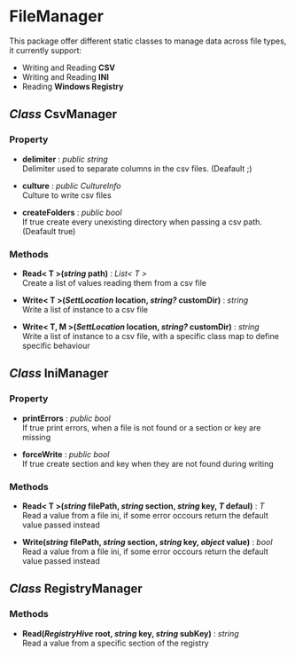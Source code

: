 # FileManager
This package offer different static classes to manage data across file types, it currently support:
- Writing and Reading **CSV**
- Writing and Reading **INI**
- Reading **Windows Registry**


## *Class* CsvManager
### Property
- **delimiter** : *public string*\
Delimiter used to separate columns in the csv files. (Deafault ;)

- **culture** : *public CultureInfo*\
Culture to write csv files

- **createFolders** : *public bool*\
If true create every unexisting directory when passing a csv path. (Deafault true)

### Methods
- **Read< T >(*string* path)** : *List< T >*\
Create a list of values reading them from a csv file

- **Write< T >(*SettLocation* location, *string?* customDir)** : *string*\
Write a list of instance to a csv file

- **Write< T, M >(*SettLocation* location, *string?* customDir)** : *string*\
 Write a list of instance to a csv file, with a specific class map to define specific behaviour


## *Class* IniManager
### Property
- **printErrors** : *public bool*\
If true print errors, when a file is not found or a section or key are missing

- **forceWrite** : *public bool*\
If true create section and key when they are not found during writing


### Methods
- **Read< T >(*string* filePath, *string* section, *string* key, *T* defaul)** : *T*\
Read a value from a file ini, if some error occours return the default value passed instead

- **Write(*string* filePath, *string* section, *string* key, *object* value)** : *bool*\
Read a value from a file ini, if some error occours return the default value passed instead


## *Class* RegistryManager

### Methods
- **Read(*RegistryHive* root, *string* key, *string* subKey)** : *string*\
Read a value from a specific section of the registry



